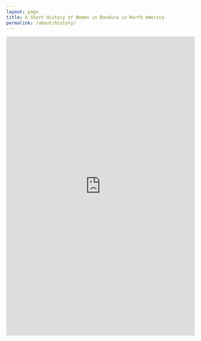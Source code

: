 ```yaml
---
layout: page
title: A Short History of Women in Bandura in North America
permalink: /about/history/
---
```


<iframe src="https://uploads.knightlab.com/storymapjs/821a3386733fd8df82bf202692036ff6/women-of-bandura-history/index.html" frameborder="0" width="100%" height="800"></iframe>
